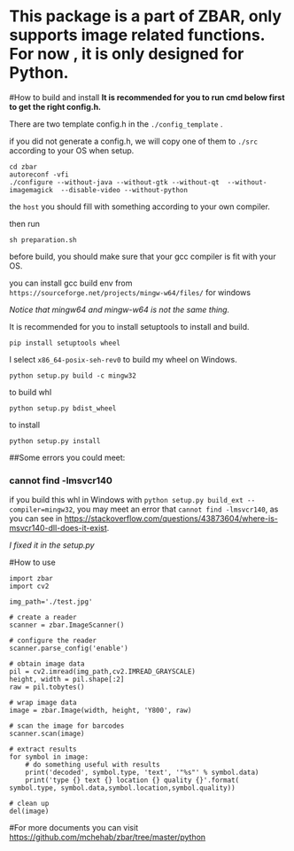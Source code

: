 # This package is a part of ZBAR, only supports image related functions. For now , it is only designed for Python.

#How to build and install
**It is recommended for you to run cmd below first to get the right config.h.**

There are two template config.h in the `./config_template` . 

if you did not generate a config.h, we will copy one of them to `./src` according to your OS when setup.
```
cd zbar
autoreconf -vfi
./configure --without-java --without-gtk --without-qt  --without-imagemagick  --disable-video --without-python
```
the ``host`` you should fill with something according to your own compiler.

then run
```
sh preparation.sh
```

before build, you should make sure that your gcc compiler is fit with your OS. 

you can install gcc build env from `https://sourceforge.net/projects/mingw-w64/files/` for windows

*Notice that mingw64 and mingw-w64 is not the same thing.*

It is recommended for you to install setuptools to install and build.

```
pip install setuptools wheel
```

I select `x86_64-posix-seh-rev0` to build my wheel on Windows.

```
python setup.py build -c mingw32
```

to build whl
```
python setup.py bdist_wheel
```

to install
```
python setup.py install
```

##Some errors you could meet:

### cannot find -lmsvcr140

if you build this whl in Windows with `python setup.py build_ext --compiler=mingw32`, 
you may meet an error that `cannot find -lmsvcr140`, as you can see in <https://stackoverflow.com/questions/43873604/where-is-msvcr140-dll-does-it-exist>.

*I fixed it in the setup.py*


#How to use
```
import zbar
import cv2

img_path='./test.jpg'

# create a reader
scanner = zbar.ImageScanner()

# configure the reader
scanner.parse_config('enable')

# obtain image data
pil = cv2.imread(img_path,cv2.IMREAD_GRAYSCALE)
height, width = pil.shape[:2]
raw = pil.tobytes()

# wrap image data
image = zbar.Image(width, height, 'Y800', raw)

# scan the image for barcodes
scanner.scan(image)

# extract results
for symbol in image:
    # do something useful with results
    print('decoded', symbol.type, 'text', '"%s"' % symbol.data)
    print('type {} text {} location {} quality {}'.format( symbol.type, symbol.data,symbol.location,symbol.quality))

# clean up
del(image)
```
#For more documents you can visit <https://github.com/mchehab/zbar/tree/master/python> 